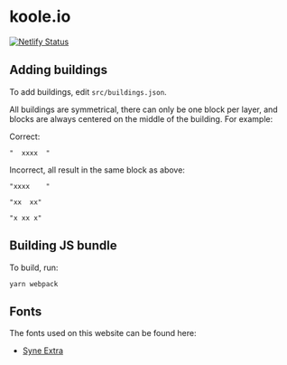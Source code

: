 # koole.io

[![Netlify Status](https://api.netlify.com/api/v1/badges/53c4250f-6710-4ec3-a45a-742777aa5d10/deploy-status)](https://app.netlify.com/sites/koole-io/deploys)

## Adding buildings
To add buildings, edit `src/buildings.json`.

All buildings are symmetrical, there can only be one block per layer, and
blocks are always centered on the middle of the building. For example:

Correct:

```
"  xxxx  "
```

Incorrect, all result in the same block as above:

```
"xxxx    "
```

```
"xx  xx"
```

```
"x xx x"
```

## Building JS bundle
To build, run:

```yarn webpack```

## Fonts

The fonts used on this website can be found here:

- [Syne Extra](https://lucasdescroix.fr/syne)